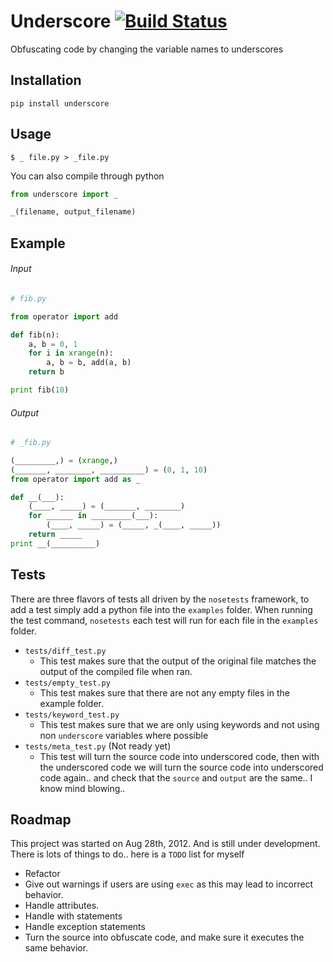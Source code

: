 Underscore  [![Build Status](https://secure.travis-ci.org/Doboy/Underscore.png?branch=master)](http://travis-ci.org/Doboy/Underscore)
==========
Obfuscating code by changing the variable names to underscores

## Installation
```
pip install underscore
```

## Usage
```
$ _ file.py > _file.py
```
You can also compile through python
```python
from underscore import _

_(filename, output_filename)
```

## Example

###### Input
```python
# fib.py

from operator import add

def fib(n):
    a, b = 0, 1
    for i in xrange(n):
        a, b = b, add(a, b)
    return b

print fib(10)
```

###### Output
```python
# _fib.py

(_________,) = (xrange,)
(_______, ________, __________) = (0, 1, 10)
from operator import add as _

def __(___):
    (____, _____) = (_______, ________)
    for ______ in _________(___):
        (____, _____) = (_____, _(____, _____))
    return _____
print __(__________)
```

## Tests
There are three flavors of tests all driven by the `nosetests` framework, to add a test simply add a python file into the `examples` folder. When running the test command, `nosetests` each test will run for each file in the `examples` folder.

* `tests/diff_test.py`
  * This test makes sure that the output of the original file matches the output of the compiled file when ran.
* `tests/empty_test.py`
  * This test makes sure that there are not any empty files in the example folder.
* `tests/keyword_test.py`
  * This test makes sure that we are only using keywords and not using non `underscore` variables where possible
* `tests/meta_test.py` (Not ready yet)
  * This test will turn the source code into underscored code, then with the underscored code we will turn the source code into underscored code again.. and check that the `source` and `output` are the same.. I know mind blowing..

## Roadmap
This project was started on Aug 28th, 2012. And is still under development. There is lots of things to do.. here is a `TODO` list for myself
* Refactor
* Give out warnings if users are using `exec` as this may lead to incorrect behavior.
* Handle attributes.
* Handle with statements
* Handle exception statements
* Turn the source into obfuscate code, and make sure it executes the same behavior.